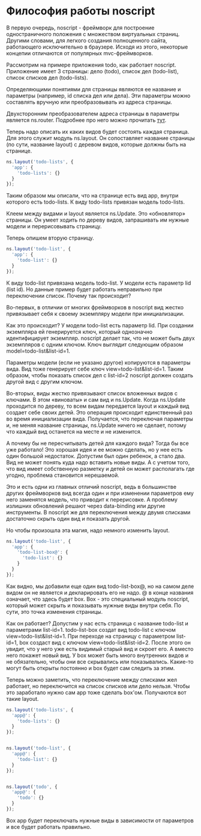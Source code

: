 # Философия работы noscript

В первую очередь, noscript - фреймворк для построение одностраничного положения с множеством виртуальных страниц.
Другими словами, для легкого создания полноценного сайта, работающего исключительно в браузере.
Исходя из этого, некоторые концепии отличаются от популярных mvc-фреймворков.

Рассмотрим на примере приложения todo, как работает noscript.
Приложение имеет 3 страницы: дело (todo), список дел (todo-list), список списков дел (todo-lists).

Определяющими понятиями для страницы являются ее название и параметры (например, id списка дел или дела).
Эти параметры можно составлять вручную или преобразовывать из адреса страницы.

Двухсторонним преобразователем адреса страницы в параметры является ns.router. Подробнее про него можно прочитать [тут](./ns.router.md).

Теперь надо описать их каких видов будет состоять каждая страница.
Для этого служит модуль ns.layout.
Он сопоставляет название страницы (по сути, название layout) с деревом видов, которые должны быть на странице.

```js
ns.layout('todo-lists', {
  'app': {
    'todo-lists': {}
  }
});
```

Таким образом мы описали, что на странице есть вид app, внутри которого есть todo-lists.
К виду todo-lists привязан модель todo-lists.

Клеем между видами и layout является ns.Update.
Это «обновлятор» страницы. Он умеет ходить по дереву видов, запрашивать им нужные модели и перерисовывать страницу.

Теперь опишем вторую страницу. 

```js
ns.layout('todo-list', {
  'app': {
    'todo-list': {}
  }
});
```

К виду todo-list привязана модель todo-list.
У модели есть параметр lid (list id).
Но данные пример будет работать неправильно при переключении список.
Почему так происходит?

Во-первых, в отличии от многих фреймворков в noscript вид жестко привязывает себя к своему экземпляру модели при инициализации.

Как это происходит? У модели todo-list есть параметр lid.
При создании экземпляра ей генерируется ключ, который однозначно идентифицирует экземпляр.
noscript делает так, что не может быть двух экземпляров с одним ключом.
Ключ выглядит следующим образом model=todo-list&list-id=1.

Параметры модели (если не указано другое) копируются в параметры вида.
Вид тоже генерирует себе ключ view=todo-list&list-id=1. Таким образом, чтобы показать список дел с list-id=2 noscript должен создать другой вид с другим ключом.

Во-вторых, виды жестко привязывают список вложенных видов с ключами. В этом «виноваты» и сам вид и ns.Update. Когда ns.Update проходится по дереву, то всем видам передается layout и каждый вид создает себе своих детей. Это операция происходит единственный раз во время инициализации вида. Получается, что переключая параметры и, не меняя название страницы, ns.Update ничего не сделает, потому что каждый вид останется на месте и не изменится.

А почему бы не пересчитывать детей для каждого вида? Тогда бы все уже работало!
Это хорошая идея и ее можно сделать, но у нее есть один большой недостаток. Допустим был один ребенок, а стало два. Вид не может понять куда надо вставить новые виды. А с учетом того, что вид имеет собственную разметку и детей он может располагать где угодно, проблема становится нерешаемой.

Это и есть одни из главных отличий noscript, ведь в большинстве других фреймворков вид всегда один и при изменении параметров ему него заменятся модель, что приводит к перерисовке. А проблему излишних обновлений решают через data-binding или другие инструменты. В noscript же для переключения между двумя списками достаточно скрыть один вид и показать другой.

Но чтобы произошла эта магия, надо немного изменить layout.

```js
ns.layout('todo-list', {
  'app': {
    'todo-list-box@': {
      'todo-list': {}
    }
  }
}); 
```

Как видно, мы добавили еще один вид todo-list-box@, но на самом деле видом он не является и декларировать его не надо. @ в конце названия означает, что здесь будет box. Box - это специальный модуль noscript, который может скрыть и показывать нужные виды внутри себя. По сути, это точка изменения страницы.

Как он работает?
Допустим у нас есть страница с название todo-list и параметрами list-id=1. todo-list-box создат вид todo-list с ключом view=todo-list&list-id=1. При переходе на страницу с параметром list-id=1, box создаст вид с ключом view=todo-list&list-id=2. После этого он увидит, что у него уже есть видимый старый вид и скроет его. А вместо него покажет новый вид.
У box может быть много внутренних видов и не обязательно, чтобы они все скрывались или показывались. Какие-то могут быть открыты постоянно и box будет сам следить за этим.

Теперь можно заметить, что переключение между списками жел работает, но переключится на список списков или дело нельзя. Чтобы это заработало нужно сам app тоже сделать box'ом. Получаются вот такие layout.

```js
ns.layout('todo-lists', {
  'app@': {
    'todo-lists': {}
  }
});


ns.layout('todo-list', {
  'app@': {
    'todo-list': {}
  }
});


ns.layout('todo', {
  'app@': {
    'todo': {}
  }
});
```

Box app будет переключать нужные виды в зависимости от параметров и все будет работать правильно.
